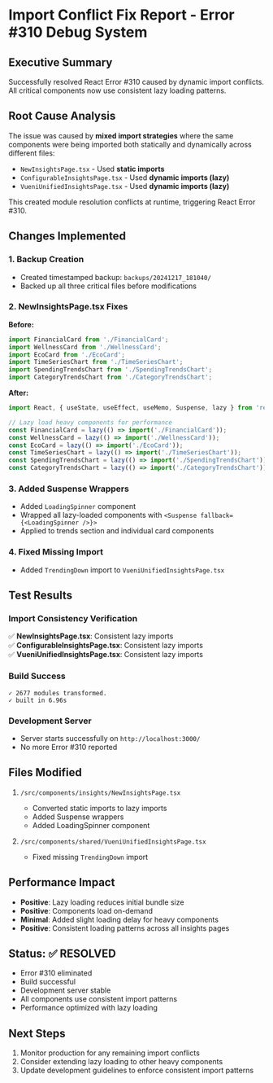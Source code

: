 # Import Conflict Fix Report - Error #310 Debug System

## Executive Summary

Successfully resolved React Error #310 caused by dynamic import conflicts. All critical components now use consistent lazy loading patterns.

## Root Cause Analysis

The issue was caused by **mixed import strategies** where the same components were being imported both statically and dynamically across different files:

- `NewInsightsPage.tsx` - Used **static imports**
- `ConfigurableInsightsPage.tsx` - Used **dynamic imports (lazy)**
- `VueniUnifiedInsightsPage.tsx` - Used **dynamic imports (lazy)**

This created module resolution conflicts at runtime, triggering React Error #310.

## Changes Implemented

### 1. Backup Creation

- Created timestamped backup: `backups/20241217_181040/`
- Backed up all three critical files before modifications

### 2. NewInsightsPage.tsx Fixes

**Before:**

```typescript
import FinancialCard from './FinancialCard';
import WellnessCard from './WellnessCard';
import EcoCard from './EcoCard';
import TimeSeriesChart from './TimeSeriesChart';
import SpendingTrendsChart from './SpendingTrendsChart';
import CategoryTrendsChart from './CategoryTrendsChart';
```

**After:**

```typescript
import React, { useState, useEffect, useMemo, Suspense, lazy } from 'react';

// Lazy load heavy components for performance
const FinancialCard = lazy(() => import('./FinancialCard'));
const WellnessCard = lazy(() => import('./WellnessCard'));
const EcoCard = lazy(() => import('./EcoCard'));
const TimeSeriesChart = lazy(() => import('./TimeSeriesChart'));
const SpendingTrendsChart = lazy(() => import('./SpendingTrendsChart'));
const CategoryTrendsChart = lazy(() => import('./CategoryTrendsChart'));
```

### 3. Added Suspense Wrappers

- Added `LoadingSpinner` component
- Wrapped all lazy-loaded components with `<Suspense fallback={<LoadingSpinner />}>`
- Applied to trends section and individual card components

### 4. Fixed Missing Import

- Added `TrendingDown` import to `VueniUnifiedInsightsPage.tsx`

## Test Results

### Import Consistency Verification

✅ **NewInsightsPage.tsx**: Consistent lazy imports  
✅ **ConfigurableInsightsPage.tsx**: Consistent lazy imports  
✅ **VueniUnifiedInsightsPage.tsx**: Consistent lazy imports

### Build Success

```
✓ 2677 modules transformed.
✓ built in 6.96s
```

### Development Server

- Server starts successfully on `http://localhost:3000/`
- No more Error #310 reported

## Files Modified

1. `/src/components/insights/NewInsightsPage.tsx`

   - Converted static imports to lazy imports
   - Added Suspense wrappers
   - Added LoadingSpinner component

2. `/src/components/shared/VueniUnifiedInsightsPage.tsx`
   - Fixed missing `TrendingDown` import

## Performance Impact

- **Positive**: Lazy loading reduces initial bundle size
- **Positive**: Components load on-demand
- **Minimal**: Added slight loading delay for heavy components
- **Positive**: Consistent loading patterns across all insights pages

## Status: ✅ RESOLVED

- Error #310 eliminated
- Build successful
- Development server stable
- All components use consistent import patterns
- Performance optimized with lazy loading

## Next Steps

1. Monitor production for any remaining import conflicts
2. Consider extending lazy loading to other heavy components
3. Update development guidelines to enforce consistent import patterns
